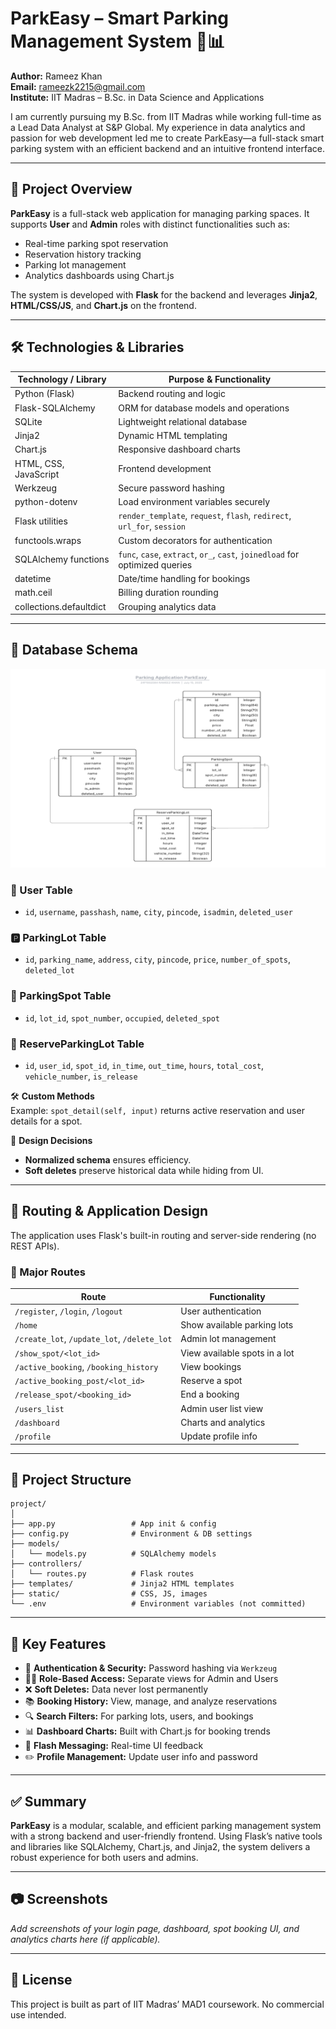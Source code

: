 
# ParkEasy – Smart Parking Management System 🚗📊

**Author:** Rameez Khan  
**Email:** [rameezk2215@gmail.com](mailto:rameezk2215@gmail.com)  
**Institute:** IIT Madras – B.Sc. in Data Science and Applications  

I am currently pursuing my B.Sc. from IIT Madras while working full-time as a Lead Data Analyst at S&P Global. My experience in data analytics and passion for web development led me to create ParkEasy—a full-stack smart parking system with an efficient backend and an intuitive frontend interface.

---

## 🚀 Project Overview

**ParkEasy** is a full-stack web application for managing parking spaces. It supports **User** and **Admin** roles with distinct functionalities such as:

- Real-time parking spot reservation
- Reservation history tracking
- Parking lot management
- Analytics dashboards using Chart.js

The system is developed with **Flask** for the backend and leverages **Jinja2**, **HTML/CSS/JS**, and **Chart.js** on the frontend.

---

## 🛠️ Technologies & Libraries

| Technology / Library      | Purpose & Functionality |
|---------------------------|-------------------------|
| Python (Flask)            | Backend routing and logic |
| Flask-SQLAlchemy          | ORM for database models and operations |
| SQLite                    | Lightweight relational database |
| Jinja2                    | Dynamic HTML templating |
| Chart.js                  | Responsive dashboard charts |
| HTML, CSS, JavaScript     | Frontend development |
| Werkzeug                 | Secure password hashing |
| python-dotenv             | Load environment variables securely |
| Flask utilities           | `render_template`, `request`, `flash`, `redirect`, `url_for`, `session` |
| functools.wraps           | Custom decorators for authentication |
| SQLAlchemy functions      | `func`, `case`, `extract`, `or_`, `cast`, `joinedload` for optimized queries |
| datetime                  | Date/time handling for bookings |
| math.ceil                 | Billing duration rounding |
| collections.defaultdict   | Grouping analytics data |

---

## 🧩 Database Schema

![alt text](image.png)

### 🧑 User Table
- `id`, `username`, `passhash`, `name`, `city`, `pincode`, `isadmin`, `deleted_user`

### 🅿️ ParkingLot Table
- `id`, `parking_name`, `address`, `city`, `pincode`, `price`, `number_of_spots`, `deleted_lot`

### 🔢 ParkingSpot Table
- `id`, `lot_id`, `spot_number`, `occupied`, `deleted_spot`

### 📄 ReserveParkingLot Table
- `id`, `user_id`, `spot_id`, `in_time`, `out_time`, `hours`, `total_cost`, `vehicle_number`, `is_release`

🛠 **Custom Methods**  
Example: `spot_detail(self, input)` returns active reservation and user details for a spot.

📐 **Design Decisions**
- **Normalized schema** ensures efficiency.
- **Soft deletes** preserve historical data while hiding from UI.

---

## 🧭 Routing & Application Design

The application uses Flask's built-in routing and server-side rendering (no REST APIs).

### 📌 Major Routes

| Route                     | Functionality                          |
|--------------------------|----------------------------------------|
| `/register`, `/login`, `/logout` | User authentication |
| `/home`                  | Show available parking lots |
| `/create_lot`, `/update_lot`, `/delete_lot` | Admin lot management |
| `/show_spot/<lot_id>`    | View available spots in a lot |
| `/active_booking`, `/booking_history` | View bookings |
| `/active_booking_post/<lot_id>` | Reserve a spot |
| `/release_spot/<booking_id>` | End a booking |
| `/users_list`            | Admin user list view |
| `/dashboard`             | Charts and analytics |
| `/profile`               | Update profile info |

---

## 📁 Project Structure

```
project/
│
├── app.py                 # App init & config
├── config.py              # Environment & DB settings
├── models/
│   └── models.py          # SQLAlchemy models
├── controllers/
│   └── routes.py          # Flask routes
├── templates/             # Jinja2 HTML templates
├── static/                # CSS, JS, images
└── .env                   # Environment variables (not committed)
```

---

## 🔑 Key Features

- 🔐 **Authentication & Security:** Password hashing via `Werkzeug`
- 🧑‍💼 **Role-Based Access:** Separate views for Admin and Users
- ❌ **Soft Deletes:** Data never lost permanently
- 📚 **Booking History:** View, manage, and analyze reservations
- 🔍 **Search Filters:** For parking lots, users, and bookings
- 📊 **Dashboard Charts:** Built with Chart.js for booking trends
- 🧾 **Flash Messaging:** Real-time UI feedback
- ✏️ **Profile Management:** Update user info and password

---

## ✅ Summary

**ParkEasy** is a modular, scalable, and efficient parking management system with a strong backend and user-friendly frontend. Using Flask’s native tools and libraries like SQLAlchemy, Chart.js, and Jinja2, the system delivers a robust experience for both users and admins.

---

## 📷 Screenshots

_Add screenshots of your login page, dashboard, spot booking UI, and analytics charts here (if applicable)._

---

## 📄 License

This project is built as part of IIT Madras’ MAD1 coursework. No commercial use intended.